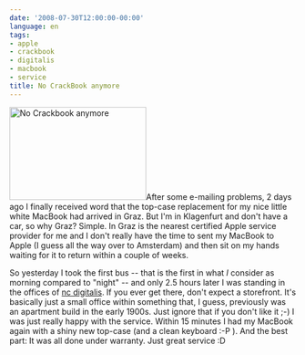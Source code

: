 ```yaml
---
date: '2008-07-30T12:00:00-00:00'
language: en
tags:
- apple
- crackbook
- digitalis
- macbook
- service
title: No CrackBook anymore
---
```



<a class="left" href="http://www.flickr.com/photos/zerok/2715709007/" title="No Crackbook anymore by zeroK, on Flickr"><img src="http://farm4.static.flickr.com/3058/2715709007_bd768d5e8f_m.jpg" width="240" height="163" alt="No Crackbook anymore" /></a>After some e-mailing problems, 2 days ago I finally received word that the top-case replacement for my nice little white MacBook had arrived in Graz. But I'm in Klagenfurt and don't have a car, so why Graz? Simple. In Graz is the nearest certified Apple service provider for me and I don't really have the time to sent my MacBook to Apple (I guess all the way over to Amsterdam) and then sit on my hands waiting for it to return within a couple of weeks. 

So yesterday I took the first bus -- that is the first in what *I* consider as morning compared to "night" -- and only 2.5 hours later I was standing in the offices of [nc digitalis](http://www.digitalis.at/). If you ever get there, don't expect a storefront. It's basically just a small office within something that, I guess, previously was an apartment build in the early 1900s. Just ignore that if you don't like it ;-) I was just really happy with the service. Within 15 minutes I had my MacBook again with a shiny new top-case (and a clean keyboard :-P ). And the best part: It was all done under warranty. Just great service :D